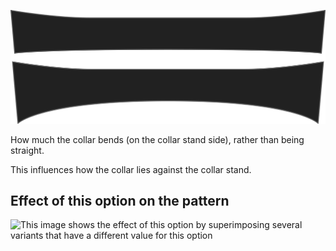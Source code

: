 ![Collar bend](collarbend.svg)

How much the collar bends (on the collar stand side), rather than being straight.

<Note>

This influences how the collar lies against the collar stand.

</Note>

## Effect of this option on the pattern

![This image shows the effect of this option by superimposing several variants that have a different value for this option](simone\_collarbend\_sample.svg "Effect of this option on the pattern")
